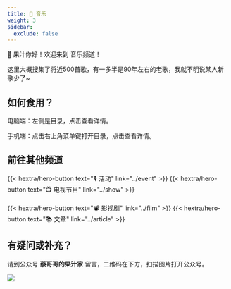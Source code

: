 ```yaml
---
title: 🎻 音乐
weight: 3
sidebar:
  exclude: false
---
```


🧃 果汁你好！欢迎来到 音乐频道！

<!--more-->

这里大概搜集了将近500首歌，有一多半是90年左右的老歌，我就不明说某人新歌少了~

## 如何食用？

电脑端：左侧是目录，点击查看详情。

手机端：点击右上角菜单键打开目录，点击查看详情。

## 前往其他频道
{{< hextra/hero-button text="🎙️ 活动" link="../event" >}}
{{< hextra/hero-button text="📺 电视节目" link="../show" >}}
<br><br>
{{< hextra/hero-button text="📽️ 影视剧" link="../film" >}}
{{< hextra/hero-button text="📚 文章" link="../article" >}}

## 有疑问或补充？

请到公众号  **蔡哥哥的果汁家**  留言，二维码在下方，扫描图片打开公众号。

<img src="../qrcode.jpg">


